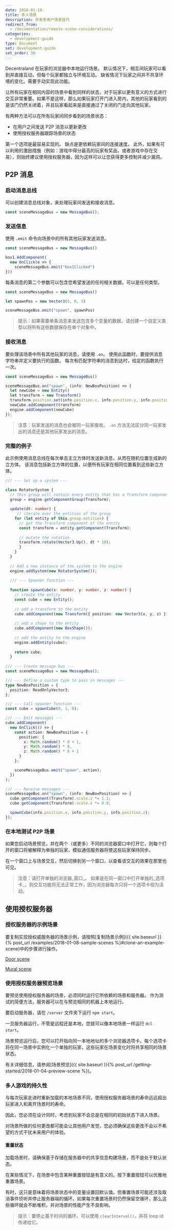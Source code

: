 ```yaml
---
date: 2018-01-10
title: 多人场景
description: 开发多用户场景技巧
redirect_from:
  - /documentation/remote-scene-considerations/
categories:
  - development-guide
type: Document
set: development-guide
set_order: 30
---
```


Decentraland 在玩家的浏览器中本地运行场景。 默认情况下，相互间玩家可以看到并直接互动，但每个玩家都独立与环境互动。 缺省情况下玩家之间并不共享环境的变化。需要手动实现此功能。

让所有玩家在相同内容的场景中看到同样的状态，对于玩家以更有意义的方式进行交互非常重要。如果不是这样，那么如果玩家打开门进入房内，其他的玩家看到的是该门仍然关闭着，并且玩家看起来是直接通过了关闭的门走向其他玩家。

有两种方法可以在所有玩家间同步看到的场景状态：

- 在用户之间发送 P2P 消息以更新更改
- 使用授权服务器跟踪场景的状态

第一个选项是最容易实现的。 缺点是更依赖玩家间的连接速度。 此外，如果有可以利用的激励措施（例如：游戏中得分最高的玩家有奖品，或者游戏中存在交易），则始终建议使用授权服务器，因为这样可以让您获得更多控制并减少漏洞。

## P2P 消息

### 启动消息总线

可以创建消息总线对象，来处理玩家间发送和接收消息。


```ts
const sceneMessageBus = new MessageBus();
```

### 发送信息

使用 `.emit` 命令向场景中的所有其他玩家发送消息。

```ts
const sceneMessageBus = new MessageBus()

box1.AddComponent(
  new OnClick(e => {
    sceneMessageBus.emit("box1Clicked")
}))

```

每条消息的第二个参数可以包含您希望发送的任何相关数据，可以是任何类型。

```ts
const sceneMessageBus = new MessageBus()

let spawnPos = new Vector3(5, 0, 5)

sceneMessageBus.emit("spawn", spawnPos)
```

> 提示：如果需要单条消息来发送包含多个变量的数据，请创建一个自定义类型以将所有这些数据保存在单个对象中。


### 接收消息

要处理该场景中所有其他玩家的消息，请使用 `.on`。 使用此函数时，要提供消息字符串并定义要执行的函数。 每次有匹配字符串的消息到达时，给定的函数执行一次。

```ts
const sceneMessageBus = new MessageBus()

sceneMessageBus.on("spawn", (info: NewBoxPosition) => {
  let newCube = new Entity()
  let transform = new Transform()
  transform.position.set(info.position.x, info.position.y, info.position.z)
  newCube.addComponent(transform)
  engine.addComponent(newCube)
});
```

> 注意：玩家发送的消息也会被同一玩家接收。 `.on` 方法无法区分同一玩家发出的消息还是其他玩家发出的消息。

### 完整的例子

此示例使用消息总线在每次单击主立方体时发送新消息，从而在随机位置生成新的立方体。 该消息包括新立方体的位置，以便所有玩家在相同位置看到这些新立方体。

```ts
/// --- Set up a system ---

class RotatorSystem {
  // this group will contain every entity that has a Transform component
  group = engine.getComponentGroup(Transform);
  
  update(dt: number) {
     // iterate over the entities of the group
    for (let entity of this.group.entities) {
      // get the Transform component of the entity
      const transform = entity.getComponent(Transform);
  
      // mutate the rotation
      transform.rotate(Vector3.Up(), dt * 10);
      }
    }
  }
  
  // Add a new instance of the system to the engine
  engine.addSystem(new RotatorSystem());
  
  /// --- Spawner function ---
  
  function spawnCube(x: number, y: number, z: number) {
    // create the entity
    const cube = new Entity();
  
    // add a transform to the entity
    cube.addComponent(new Transform({ position: new Vector3(x, y, z) }));
  
    // add a shape to the entity
    cube.addComponent(new BoxShape());
  
    // add the entity to the engine
    engine.addEntity(cube);
  
    return cube;
  }
  
/// --- Create message bus ---
const sceneMessageBus = new MessageBus();

/// --- Define a custom type to pass in messages ---
type NewBoxPosition = {
  position: ReadOnlyVector3;
};

/// --- Call spawner function ---
const cube = spawnCube(8, 1, 8);

/// --- Emit messages ---
cube.addComponent(
  new OnClick(() => {
    const action: NewBoxPosition = {
      position: {
        x: Math.random() * 8 + 1,
        y: Math.random() * 8,
        z: Math.random() * 8 + 1
      }
    };

    sceneMessageBus.emit("spawn", action);
  })
);

/// --- Receive messages ---
sceneMessageBus.on("spawn", (info: NewBoxPosition) => {
  cube.getComponent(Transform).scale.z *= 1.1;
  cube.getComponent(Transform).scale.x *= 0.9;

  spawnCube(info.position.x, info.position.y, info.position.z);
});
```

### 在本地测试 P2P 场景

如果您启动场景预览，并在两个（或更多）不同的浏览器窗口中打开它，则每个打开的窗口将被解释为单独的玩家，模拟通信服务器将使这些玩家保持同步。

在一个窗口上与场景交互，然后切换到另一个窗口，以查看该交互的效果在那里也可见。

> 注意：请打开单独的浏览器_窗口_。 如果是在同一窗口中打开单独的_选项卡_，则交互功能将无法正常工作，因为浏览器每次只将一个选项卡视为活动。

## 使用授权服务器

### 授权服务器的示例场景

要复制实现授权威服务器的场景示例，请按照[复制场景示例]({{ site.baseurl }}{% post_url /examples/2018-01-08-sample-scenes %}#clone-an-example-scene)中的步骤进行操作。

[Door scene](https://github.com/decentraland-scenes/Remote-door)

[Mural scene](https://github.com/decentraland-scenes/Remote-mural)

### 使用授权服务器预览场景

要预览使用授权服务器的场景，必须同时运行它所依赖的场景和服务器。 作为测试的简便方法，服务器可以在与预览相同的机器上本地运行。

要启动服务器，请在 `/server` 文件夹下运行 `npm start`。

一旦服务器运行，不管是远程还是本地，您就可以像本地场景一样运行 `dcl start`。

场景预览运行后，您可以打开指向同一本地地址的多个浏览器选项卡。每个选项卡将在同一场景中实例化一个单独的玩家，这些玩家在场景变化时将共享相同的场景状态。

有关详细信息，请参阅[场景预览]({{ site.baseurl }}{% post_url /getting-started/2018-01-04-preview-scene %})。

### 多人游戏的持久性

与每次玩家走进时重新加载的本地场景不同，使用授权服务器场景的寿命远远超出玩家进入和离开场景时的寿命。

因此，您必须在设计同时，考虑到玩家不会总是在相同的初始状态下进入场景。

对场景所做的任何更改都可能会让其他用户发觉，您必须确保这些更改不会以不希望的方式干扰未来用户的体验。

#### 重置状态

加载场景时，请确保基于存储在服务器中的共享信息构建场景，而不是处于默认状态。

在某些情况下，在场景中包含某种重置按钮是有意义的。按下重置按钮可以优雅地重置场景。

有时，这只是意味着将场景状态中的变量设置回默认值。但重置场景可能还涉及取消事件侦听并停止服务器端的循环。如果每次重置场景时仍然保留空循环，那么这些循环就会不断堆积，并对场景的性能产生不良影响。

> 提示：要停止基于时间的循环，可以使用 `clearInterval()`，并将 loop id 传递给它。
